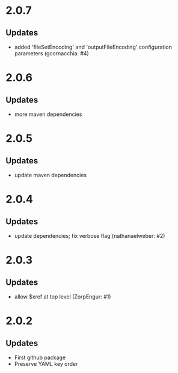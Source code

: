 # 2.0.7

## Updates

* added 'fileSetEncoding' and 'outputFileEncoding' configuration parameters (gcornacchia: #4)

# 2.0.6

## Updates

* more maven dependencies

# 2.0.5

## Updates

* update maven dependencies

# 2.0.4

## Updates

* update dependencies; fix verbose flag (nathanaelweber: #2)


# 2.0.3

## Updates

* allow $xref at top level (ZorpEngur: #1)

# 2.0.2

## Updates

* First github package
* Preserve YAML key order

